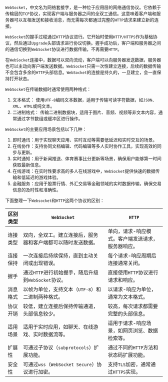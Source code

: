 `WebSocket`，中文名为网络套接字，是一种位于应用层的网络通信协议。它依赖于传输层的`TCP`协议，实现客户端与服务器之间的全双工通信。这意味着客户端和服务器可以互相发送和接收消息，而无需每次都通过完整的`HTTP`请求来建立新的连接。

`WebSocket`的握手过程通过`HTTP`协议进行。它开始时使用`HTTP/HTTPS`作为基础协议，然后通过`Upgrade`头部请求进行协议切换。握手成功后，客户端和服务器之间的通信切换到`WebSocket`协议进行数据传输，不再需要`HTTP`。

在`WebSocket`连接中，数据可以双向流动，客户端可以向服务器发送数据，服务器也可以主动向客户端发送数据。`WebSocket`只需一次性建立连接，后续的数据传输不会包含多余的`HTTP`头部信息。`WebSocket`的连接是持久的，一旦建立，会一直保持打开状态。

`WebSocket`在传输数据时通常使用两种格式：

1. 文本格式： 使用`UTF-8`编码文本数据，适用于传输可读字符数据，如`JSON`、`XML`、`HTML`或纯文本。
2. 二进制格式： 传输二进制数据块，适用于图片、音频、视频等非文本内容，通常通过字节数组或缓冲区进行操作。

`WebSocket`的主要应用场景包括以下几种：

1. 即时通讯：用于实现聊天应用、实时互动等需要低延迟和实时交互的场景。
2. 在线协作：支持协同文档编辑、代码编辑等多人实时协作工具，实现高效的同步与更新。
3. 实时通知：用于新闻推送、体育赛事比分更新等场景，确保用户能够第一时间获取最新信息。
4. 在线游戏：在实时性要求高的多人在线游戏中，`WebSocket`提供快速的数据传输和低延迟的游戏体验。
5. 金融服务：应用于股票行情、外汇交易等金融领域的实时数据传输，确保交易信息的及时性和准确性。

下面整理一下`Websocket`和`HTTP`这两个协议的区别：

| 区别类型 | `WebSocket`                                                  | `HTTP`                                            |
| -------- | ------------------------------------------------------------ | ------------------------------------------------- |
| 连接类型 | 双向，全双工。建立连接后，服务器和客户端都可以随时发送数据。 | 单向，请求-响应模式。客户端发送请求，服务器响应。 |
| 连接保持 | 一次连接后持续保持，直到主动关闭或出现错误。                 | 每个请求-响应周期后连接通常关闭。                 |
| 握手     | 通过`HTTP`进行初始握手，随后升级到`WebSocket`协议。          | 直接使用`HTTP`协议进行请求和响应。                |
| 消息格式 | 以帧为单位，支持文本（`UTF-8`）和二进制两种格式。            | 以请求-响应为单位，通常为文本格式。               |
| 协议开销 | 较低，建立连接后保持传输通道，头部信息较少。                 | 较高，每次请求都需要完整的头部信息。              |
| 适用场景 | 适用于实时应用，如聊天、在线游戏、实时数据流等。             | 适用于请求-响应场景，如网页浏览、数据检索等。     |
| 扩展性   | 可通过子协议（`subprotocols`）扩展功能。                     | 通过不同的`HTTP`方法和状态码扩展功能。            |
| 安全性   | 可通过`wss`（`WebSocket Secure`）协议进行加密。              | 支持`TLS`加密，通常通过`HTTPS`实现。              |